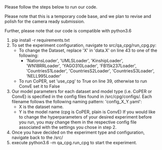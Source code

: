 Please follow the steps below to run our code.

Please note that this is a temporary code base, and we plan to revise and polish for the camera ready submission.

Further, please note that our code is compatible with python3.6

1) pip install -r requirements.txt 
2) To set the experiment configuration, navigate to src/qa_cpg/run_cpg.py:
    - To change the Dataset, replace 'X' in 'data.X' on line 43 to one of the following: 
        - 'NationsLoader', 'UMLSLoader', 'KinshipLoader', 'WN18RRLoader', 'YAGO310Loader', 
           'FB15k237Loader', 'CountriesS1Loader', 'CountriesS2Loader', 'CountriesS3Loader', 'NELL995Loader'
    - To run CoPER, set 'use_cpg' to True on line 39, otherwise to run ConvE set it to False
3) Our model parameters for each dataset and model type (i.e. CoPER or ConvE) is specified in the config 
    files found in /src/cpg/configs/. Each filename follows the following naming pattern: 'config_X_Y.yaml':
      - X is the dataset name.
      - Y is the model name (cpg is CoPER, plain is ConvE)
   If you would like to change the hyperparameters of your desired experiment before you run, you may change
     them in the respective config file associated with the settings you chose in step 2.
4) Once you have decided on the experiment type and configuration, navigate back to the /src/
5) execute python3.6 -m qa_cpg.run_cpg to start the experiment.

